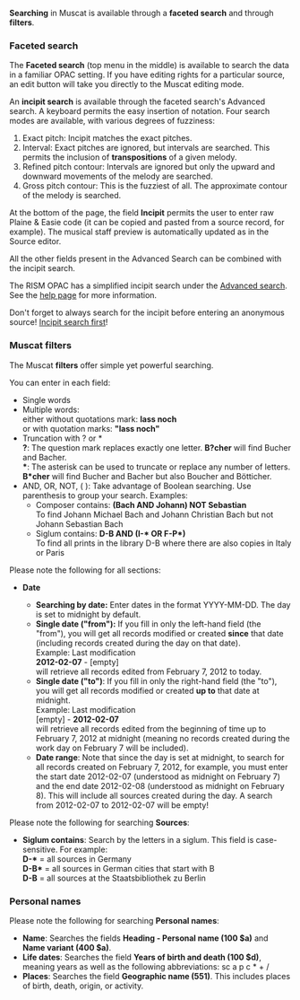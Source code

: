 **Searching** in Muscat is available through a **faceted search** and through **filters**.

### Faceted search

The **Faceted search** (top menu in the middle) is available to search the data in a familiar OPAC setting. If you have editing rights for a particular source, an edit button will take you directly to the Muscat editing mode.

An **incipit search** is available through the faceted search's Advanced search. A keyboard permits the easy insertion of notation. Four search modes are available, with various degrees of fuzziness:

1. Exact pitch: Incipit matches the exact pitches.
2. Interval: Exact pitches are ignored, but intervals are searched. This permits the inclusion of **transpositions** of a given melody.
3. Refined pitch contour: Intervals are ignored but only the upward and downward movements of the melody are searched.
4. Gross pitch contour: This is the fuzziest of all. The approximate contour of the melody is searched.

At the bottom of the page, the field **Incipit** permits the user to enter raw Plaine & Easie code (it can be copied and pasted from a source record, for example). The musical staff preview is automatically updated as in the Source editor.

All the other fields present in the Advanced Search can be combined with the incipit search.

The RISM OPAC has a simplified incipit search under the [Advanced search](https://opac.rism.info/index.php?id=3&L=0). See the [help page](https://opac.rism.info/index.php?id=8&L=0#c38) for more information.

Don't forget to always search for the incipit before entering an anonymous source! [Incipit search first](https://youtu.be/kKc0zzc8cbo)!

### Muscat filters

The Muscat **filters** offer simple yet powerful searching.

You can enter in each field:

- Single words
- Multiple words:  
  either without quotations mark: **lass noch**   
  or with quotation marks: **"lass noch"**
- Truncation with ? or \*  
  **?**: The question mark replaces exactly one letter. **B?cher** will find Bucher and Bacher.   
  **\***: The asterisk can be used to truncate or replace any number of letters. **B\*cher** will find Bucher and Bacher but also Boucher and Bötticher.
- AND, OR, NOT, ( ): Take advantage of Boolean searching. Use parenthesis to group your search. Examples:
    - Composer contains: **(Bach AND Johann) NOT Sebastian**  
      To find Johann Michael Bach and Johann Christian Bach but not Johann Sebastian Bach
    - Siglum contains: **D-B AND (I-\* OR F-P\*)**   
      To find all prints in the library D-B where there are also copies in Italy or Paris

Please note the following for all sections:

- **Date**

    - **Searching by date:** Enter dates in the format YYYY-MM-DD. The day is set to midnight by default.
    - **Single date ("from"):** If you fill in only the left-hand field (the "from"), you will get all records modified or created **since** that date (including records created during the day on that date).   
      Example: Last modification   
      **2012-02-07** - [empty]  
      will retrieve all records edited from February 7, 2012 to today.
    - **Single date ("to")**: If you fill in only the right-hand field (the "to"), you will get all records modified or created **up to** that date at midnight.  
      Example: Last modification  
      [empty] -  **2012-02-07**  
      will retrieve all records edited from the beginning of time up to February 7, 2012 at midnight (meaning no records created during the work day on February 7 will be included).
    - **Date range**: Note that since the day is set at midnight, to search for all records created on February 7, 2012, for example, you must enter the start date 2012-02-07 (understood as midnight on February 7) and the end date 2012-02-08 (understood as midnight on February 8). This will include all sources created during the day. A search from 2012-02-07 to 2012-02-07 will be empty!

Please note the following for searching **Sources**:

- **Siglum contains**: Search by the letters in a siglum. This field is case-sensitive. For example:  
  **D-&#42;** = all sources in Germany  
  **D-B&#42;** = all sources in German cities that start with B  
  **D-B** = all sources at the Staatsbibliothek zu Berlin

### Personal names

Please note the following for searching **Personal names**:

- **Name**: Searches the fields **Heading - Personal name (100 $a)** and **Name variant (400 $a)**.
- **Life dates**: Searches the field **Years of birth and death (100 $d)**, meaning years as well as the following abbreviations: sc a p c \* + /
- **Places**: Searches the field **Geographic name (551)**. This includes places of birth, death, origin, or activity.
